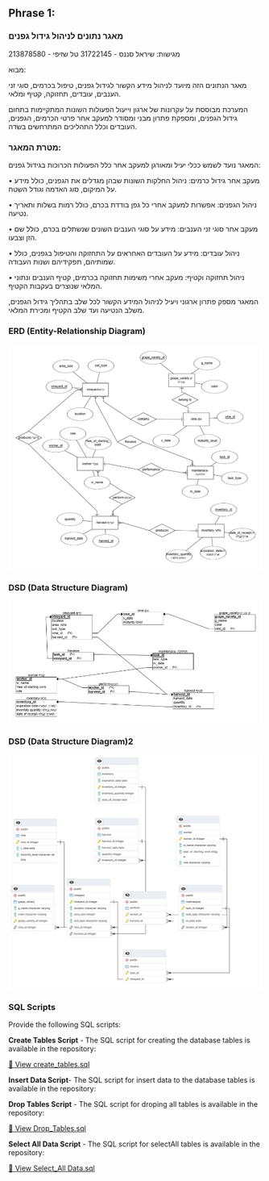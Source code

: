 ## Phrase 1:  

### **מאגר נתונים לניהול גידול גפנים**  

מגישות: שיראל סננס - 31722145 טל שזיפי - 213878580

מבוא:  

מאגר הנתונים הזה מיועד לניהול מידע הקשור לגידול גפנים, טיפול בכרמים, סוגי זני הענבים, עובדים, תחזוקה, קטיף ומלאי.  

המערכת מבוססת על עקרונות של ארגון וייעול הפעולות השונות המתקיימות בתחום גידול הגפנים, ומספקת פתרון מבני ומסודר למעקב אחר פרטי הכרמים, הגפנים, העובדים וכלל התהליכים המתרחשים בשדה.  

### **מטרת המאגר:**  

המאגר נועד לשמש ככלי יעיל ומאורגן למעקב אחר כלל הפעולות הכרוכות בגידול גפנים:  

•	מעקב אחר גידול כרמים: ניהול החלקות השונות שבהן מגדלים את הגפנים, כולל מידע על המיקום, סוג האדמה וגודל השטח.  

•	ניהול הגפנים: אפשרות למעקב אחרי כל גפן בודדת בכרם, כולל רמות בשלות ותאריך נטיעה.  

•	מעקב אחר סוגי זני הענבים: מידע על סוגי הענבים השונים שנשתלים בכרם, כולל שם הזן וצבעו.  

•	ניהול עובדים: מידע על העובדים האחראים על התחזוקה והטיפול בגפנים, כולל שמותיהם, תפקידיהם ושנות העבודה.  

•	ניהול תחזוקה וקטיף: מעקב אחרי משימות תחזוקה בכרמים, קטיף הענבים ונתוני המלאי שנוצרים בעקבות הקטיף.   

המאגר מספק פתרון ארגוני ויעיל לניהול המידע הקשור לכל שלב בתהליך גידול הגפנים, משלב הנטיעה ועד שלב הקטיף ומכירת המלאי.  

### **ERD (Entity-Relationship Diagram)** 

![ERD diagram](https://github.com/shirelsan/ViticultureDB/blob/main/Phrase1/ERD.png?raw=true)  

### **DSD (Data Structure Diagram)**  
![ERD diagram](https://github.com/shirelsan/ViticultureDB/blob/main/Phrase1/DSD.png?raw=true)  
### **DSD (Data Structure Diagram)2**  
![ERD diagram](https://github.com/shirelsan/ViticultureDB/blob/main/Phrase1/DSD%20(Data%20Structure%20Diagram)2.jpeg?raw=true)  
### **SQL Scripts**  

Provide the following SQL scripts:

**Create Tables Script** - The SQL script for creating the database tables is available in the repository:  

[📜 View create_tables.sql](createTables.sql)

**Insert Data Script**- The SQL script for insert data to the database tables is available in the repository:  


**Drop Tables Script** - The SQL script for droping all tables is available in the repository:  

[📜 View Drop_Tables.sql](dropTables.sql)

**Select All Data Script** - The SQL script for selectAll tables is available in the repository:  

[📜 View Select_All Data.sql](SelectAll.sql)
